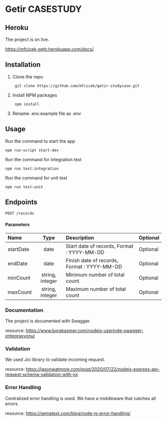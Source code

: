 ﻿# Getir CASESTUDY

## Heroku
The project is on live.

https://mfcicek-getir.herokuapp.com/docs/
## Installation
1. Clone the repo 
   ```
    git clone https://github.com/mfcicek/getir-studycase.git
   ```
2. Install NPM packages
   ```
    npm install
   ```
3. Rename .env.example file as .env
   
## Usage
Run the command to start the app
   ```
   npm run-script start-dev
   ```
Run the command for integration test
   ```
   npm run test:integration
   ```
Run the command for unit test
   ```
   npm run test:unit
   ```
## Endpoints
`POST /records`
</br>
<h4>Parameters</h4>
<table>
<thead>
<tr>
<th align="left">Name</th>
<th align="center">Type</th>
<th align="left">Description</th>
<th align="left">Optional</th>
</tr>
</thead>
<tbody>
<tr>
<td align="left">startDate</td>
<td align="center">date</td>
<td align="left">Start date of records, Format : YYYY-MM-DD</td>
<td align="left">Optional</td>
</tr>
<tr>
<td align="left">endDate</td>
<td align="center">date</td>
<td align="left">Finish date of records, Format : YYYY-MM-DD</td>
<td align="left">Optional</td>
</tr>
<tr>
<td align="left">minCount</td>
<td align="center">string, integer</td>
<td align="left">Minimum number of total count</td>
<td align="left">Optional</td>
</tr>
<tr>
<td align="left">maxCount</td>
<td align="center">string, integer</td>
<td align="left">Maximum number of total count</td>
<td align="left">Optional</td>
</tr>
</tbody>
</table>

### Documentation
The project is documented with Swagger.

resource: https://www.borakasmer.com/nodejs-uzerinde-swagger-entegrasyonu/

### Validation 
We used Joi library to validate incoming request. 

resource: https://jasonwatmore.com/post/2020/07/22/nodejs-express-api-request-schema-validation-with-joi

### Error Handling
Centralized error handling is used. We have a middleware that catches all errors.

resource: https://sematext.com/blog/node-js-error-handling/
